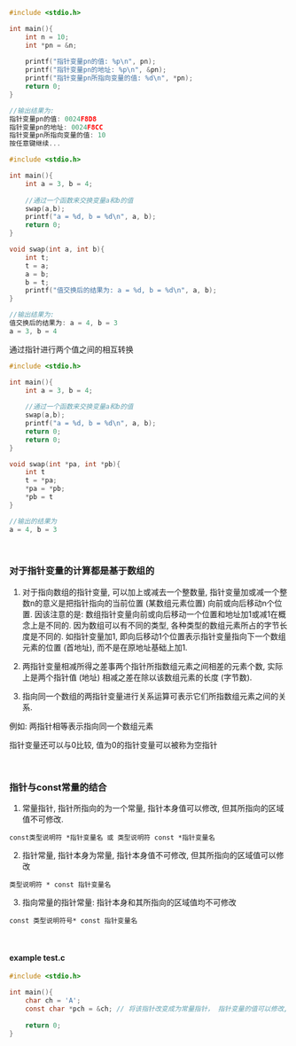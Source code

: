 ```c
#include <stdio.h>

int main(){
    int n = 10;
    int *pn = &n;
    
    printf("指针变量pn的值: %p\n", pn);
    printf("指针变量pn的地址: %p\n", &pn);
    printf("指针变量pn所指向变量的值: %d\n", *pn);
    return 0;
}

//输出结果为:
指针变量pn的值: 0024F8D8
指针变量pn的地址: 0024F8CC
指针变量pn所指向变量的值: 10
按任意键继续...
```

```c
#include <stdio.h>

int main(){
    int a = 3, b = 4;
    
    //通过一个函数来交换变量a和b的值
    swap(a,b);
    printf("a = %d, b = %d\n", a, b);
    return 0;
}

void swap(int a, int b){
    int t;
    t = a;
    a = b;
    b = t;
    printf("值交换后的结果为: a = %d, b = %d\n", a, b);
}

//输出结果为:
值交换后的结果为: a = 4, b = 3
a = 3, b = 4
```

通过指针进行两个值之间的相互转换
```c
#include <stdio.h>

int main(){
    int a = 3, b = 4;
    
    //通过一个函数来交换变量a和b的值
    swap(a,b);
    printf("a = %d, b = %d\n", a, b);
    return 0;
    return 0;
}

void swap(int *pa, int *pb){
    int t 
    t = *pa;
    *pa = *pb;
    *pb = t
}

//输出的结果为
a = 4, b = 3
```

<br>

### 对于指针变量的计算都是基于数组的

1) 对于指向数组的指针变量, 可以加上或减去一个整数量, 指针变量加或减一个整数n的意义是把指针指向的当前位置 (某数组元素位置) 向前或向后移动n个位置. 因该注意的是: 数组指针变量向前或向后移动一个位置和地址加1或减1在概念上是不同的. 因为数组可以有不同的类型, 各种类型的数组元素所占的字节长度是不同的. 如指针变量加1, 即向后移动1个位置表示指针变量指向下一个数组元素的位置 (首地址), 而不是在原地址基础上加1.

2) 两指针变量相减所得之差事两个指针所指数组元素之间相差的元素个数, 实际上是两个指针值 (地址) 相减之差在除以该数组元素的长度 (字节数).

3) 指向同一个数组的两指针变量进行关系运算可表示它们所指数组元素之间的关系.

例如: 两指针相等表示指向同一个数组元素

指针变量还可以与0比较, 值为0的指针变量可以被称为空指针

<br>

### 指针与const常量的结合

1) 常量指针, 指针所指向的为一个常量, 指针本身值可以修改, 但其所指向的区域值不可修改.
```
const类型说明符 *指针变量名 或 类型说明符 const *指针变量名
```
2) 指针常量, 指针本身为常量, 指针本身值不可修改, 但其所指向的区域值可以修改
```
类型说明符 * const 指针变量名
```
3) 指向常量的指针常量: 指针本身和其所指向的区域值均不可修改
```
const 类型说明符号* const 指针变量名
```

<br>

#### example test.c
```c
#include <stdio.h>

int main(){
    char ch = 'A';
    const char *pch = &ch; // 将该指针改变成为常量指针， 指针变量的值可以修改, 它所指向的那个变量不可修改
    
    return 0;
}
```
